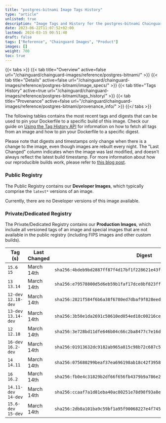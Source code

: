 ```yaml
---
title: "postgres-bitnami Image Tags History"
type: "article"
unlisted: true
description: "Image Tags and History for the postgres-bitnami Chainguard Image"
date: 2023-06-22T11:07:52+02:00
lastmod: 2024-03-15 00:51:40
draft: false
tags: ["Reference", "Chainguard Images", "Product"]
images: []
weight: 700
toc: true
---
```


{{< tabs >}}
{{< tab title="Overview" active=false url="/chainguard/chainguard-images/reference/postgres-bitnami/" >}}
{{< tab title="Details" active=false url="/chainguard/chainguard-images/reference/postgres-bitnami/image_specs/" >}}
{{< tab title="Tags History" active=true url="/chainguard/chainguard-images/reference/postgres-bitnami/tags_history/" >}}
{{< tab title="Provenance" active=false url="/chainguard/chainguard-images/reference/postgres-bitnami/provenance_info/" >}}
{{</ tabs >}}

The following tables contains the most recent tags and digests that can be used to pin your Dockerfile to a specific build of this image. Check our guide on [Using the Tag History API](/chainguard/chainguard-images/using-the-tag-history-api/) for information on how to fetch all tags from an image and how to pin your Dockerfile to a specific digest.

Please note that digests and timestamps only change when there is a change to the image, even though images are rebuilt every night. The "Last Changed" column indicates when the image was last modified, and doesn't always reflect the latest build timestamp. For more information about how our reproducible builds work, please refer to [this blog post](https://www.chainguard.dev/unchained/reproducing-chainguards-reproducible-image-builds).

### Public Registry
The Public Registry contains our **Developer Images**, which typically comprise the `latest*` versions of an image.

Currently, there are no Developer versions of this image available.

### Private/Dedicated Registry
The Private/Dedicated Registry contains our **Production Images**, which include all versioned tags of an image and special images that are not available in the public registry (including FIPS images and other custom builds).

| Tag (s)               | Last Changed | Digest                                                                    |
|-----------------------|--------------|---------------------------------------------------------------------------|
|  `15.6` `15`          | March 14th   | `sha256:4bdeb9bd2887ff87f4d17bf1f228621e43f6f8a1df08915d7c693e1f36f61f09` |
|  `13` `13.14`         | March 14th   | `sha256:e79578800d5d6eb59b1faf17dce8bf823ff71ba332ea5a9e80b73a49eaa61003` |
|  `12-dev` `12.18-dev` | March 14th   | `sha256:2821f584f6b6a38f6780ed7dbaf9f828eedaf60ec83b5ba1d9bf764f9e0ab054` |
|  `13-dev` `13.14-dev` | March 14th   | `sha256:3b50e1da2691c50610ed054ed18c00216ce9db3cd1a80f03ec4fe5b95647d095` |
|  `12` `12.18`         | March 14th   | `sha256:3e728bd11dfe646b04c66c2ba8477c7e16d2ea29bab647d0cda4f588d1cf4a01` |
|  `16-dev` `16.2-dev`  | March 14th   | `sha256:01913632dc9182ab965a815c98b72c687c5969b84ca8ad0b1cdac394f99d3a51` |
|  `14` `14.11`         | March 14th   | `sha256:075680299beaf37ea696198ab18c42f39584802bfb2a9420f0969fc401195c0a` |
|  `16` `16.2`          | March 14th   | `sha256:fb0e4c31829b2df66f656fb4379b9a786e2ba9d9cd0c46b054c1d1845b91d9ed` |
|  `14.11-dev` `14-dev` | March 14th   | `sha256:ccaaf7a1d81eba40ac80251e78d98f93a8e92d97e929d753912cfb4cc777ef6e` |
|  `15.6-dev` `15-dev`  | March 14th   | `sha256:2db8a101ba9c59bf1a95f90068227e4f7453be97c2406e1182fbbf974b09fa61` |

